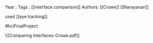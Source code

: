 Year   :
Tags   : [[interface comparison]]
Authors: [[Crowe]] [[Narayanan]]

used [[eye tracking]].

#hciFinalProject

![[Comparing Interfaces-Crowe.pdf]]